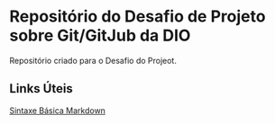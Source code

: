 # Repositório do Desafio de Projeto sobre Git/GitJub da DIO

Repositório criado para o Desafio do Projeot.

## Links Úteis
[Sintaxe Básica Markdown](http://www.markdownguide.org/basic-syntax/)
